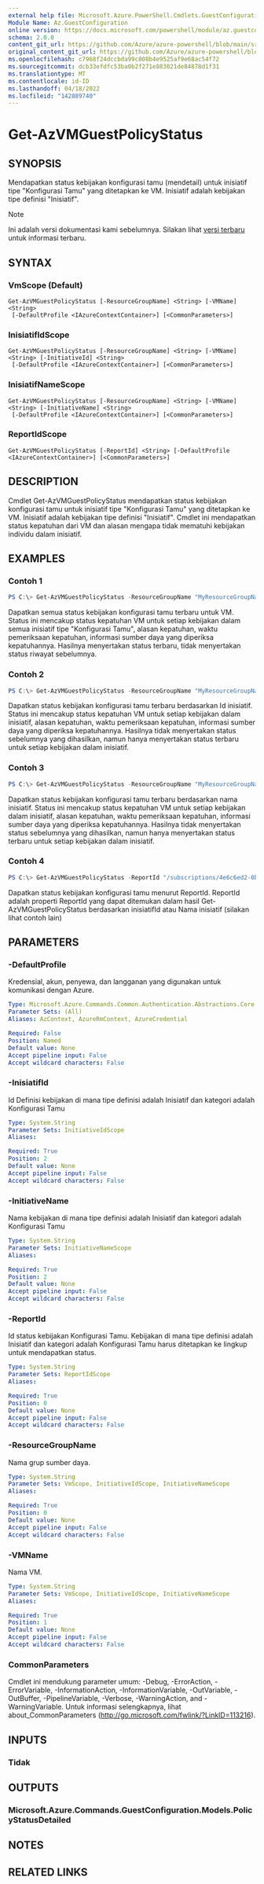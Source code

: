 ```yaml
---
external help file: Microsoft.Azure.PowerShell.Cmdlets.GuestConfiguration.dll-Help.xml
Module Name: Az.GuestConfiguration
online version: https://docs.microsoft.com/powershell/module/az.guestconfiguration/get-AzVMGuestPolicyStatus
schema: 2.0.0
content_git_url: https://github.com/Azure/azure-powershell/blob/main/src/GuestConfiguration/GuestConfiguration/help/Get-AzVMGuestPolicyStatus.md
original_content_git_url: https://github.com/Azure/azure-powershell/blob/main/src/GuestConfiguration/GuestConfiguration/help/Get-AzVMGuestPolicyStatus.md
ms.openlocfilehash: c7968f24dccbda99c808b4e9525af9e68ac54f72
ms.sourcegitcommit: dcb33efdfc53ba0b2f271e883021de84878d1f31
ms.translationtype: MT
ms.contentlocale: id-ID
ms.lasthandoff: 04/18/2022
ms.locfileid: "142889740"
---
```

# Get-AzVMGuestPolicyStatus

## SYNOPSIS
Mendapatkan status kebijakan konfigurasi tamu (mendetail) untuk inisiatif tipe "Konfigurasi Tamu" yang ditetapkan ke VM.
Inisiatif adalah kebijakan tipe definisi "Inisiatif".

> [!NOTE]
>Ini adalah versi dokumentasi kami sebelumnya. Silakan lihat [versi terbaru](/powershell/module/az.guestconfiguration/get-azvmguestpolicystatus) untuk informasi terbaru.

## SYNTAX

### VmScope (Default)
```
Get-AzVMGuestPolicyStatus [-ResourceGroupName] <String> [-VMName] <String>
 [-DefaultProfile <IAzureContextContainer>] [<CommonParameters>]
```

### InisiatifIdScope
```
Get-AzVMGuestPolicyStatus [-ResourceGroupName] <String> [-VMName] <String> [-InitiativeId] <String>
 [-DefaultProfile <IAzureContextContainer>] [<CommonParameters>]
```

### InisiatifNameScope
```
Get-AzVMGuestPolicyStatus [-ResourceGroupName] <String> [-VMName] <String> [-InitiativeName] <String>
 [-DefaultProfile <IAzureContextContainer>] [<CommonParameters>]
```

### ReportIdScope
```
Get-AzVMGuestPolicyStatus [-ReportId] <String> [-DefaultProfile <IAzureContextContainer>] [<CommonParameters>]
```

## DESCRIPTION
Cmdlet Get-AzVMGuestPolicyStatus mendapatkan status kebijakan konfigurasi tamu untuk inisiatif tipe "Konfigurasi Tamu" yang ditetapkan ke VM.
Inisiatif adalah kebijakan tipe definisi "Inisiatif".
Cmdlet ini mendapatkan status kepatuhan dari VM dan alasan mengapa tidak mematuhi kebijakan individu dalam inisiatif.

## EXAMPLES

### Contoh 1
```powershell
PS C:\> Get-AzVMGuestPolicyStatus -ResourceGroupName "MyResourceGroupName" -VMName "MyVMName"
```

Dapatkan semua status kebijakan konfigurasi tamu terbaru untuk VM.
Status ini mencakup status kepatuhan VM untuk setiap kebijakan dalam semua inisiatif tipe "Konfigurasi Tamu", alasan kepatuhan, waktu pemeriksaan kepatuhan, informasi sumber daya yang diperiksa kepatuhannya.
Hasilnya menyertakan status terbaru, tidak menyertakan status riwayat sebelumnya.

### Contoh 2
```powershell
PS C:\> Get-AzVMGuestPolicyStatus -ResourceGroupName "MyResourceGroupName" -VMName "MyVMName" -InitiativeId "/providers/Microsoft.Authorization/policySetDefinitions/3fa7cbf5-c0a4-4a59-85a5-cca4d996d5af"
```

Dapatkan status kebijakan konfigurasi tamu terbaru berdasarkan Id inisiatif. Status ini mencakup status kepatuhan VM untuk setiap kebijakan dalam inisiatif, alasan kepatuhan, waktu pemeriksaan kepatuhan, informasi sumber daya yang diperiksa kepatuhannya.
Hasilnya tidak menyertakan status sebelumnya yang dihasilkan, namun hanya menyertakan status terbaru untuk setiap kebijakan dalam inisiatif.

### Contoh 3
```powershell
PS C:\> Get-AzVMGuestPolicyStatus -ResourceGroupName "MyResourceGroupName" -VMName "MyVMName" -InitiativeName "b5a822e0-ba98-4e54-9278-5d9833aa9b17"
```

Dapatkan status kebijakan konfigurasi tamu terbaru berdasarkan nama inisiatif.
Status ini mencakup status kepatuhan VM untuk setiap kebijakan dalam inisiatif, alasan kepatuhan, waktu pemeriksaan kepatuhan, informasi sumber daya yang diperiksa kepatuhannya.
Hasilnya tidak menyertakan status sebelumnya yang dihasilkan, namun hanya menyertakan status terbaru untuk setiap kebijakan dalam inisiatif.

### Contoh 4
```powershell
PS C:\> Get-AzVMGuestPolicyStatus -ReportId "/subscriptions/4e6c6ed2-0bf6-41d7-9d21-a452c2cc7920/resourceGroups/MyResourceGroupName/providers/Microsoft.Compute/virtualMachines/MyVMName/providers/Microsoft.GuestConfiguration/guestConfigurationAssignments/MaximumPasswordAge/reports/c271f845-2c0a-4456-a441-e48fc332d0ac"
```

Dapatkan status kebijakan konfigurasi tamu menurut ReportId.
ReportId adalah properti ReportId yang dapat ditemukan dalam hasil Get-AzVMGuestPolicyStatus berdasarkan inisiatifId atau Nama inisiatif (silakan lihat contoh lain)

## PARAMETERS

### -DefaultProfile
Kredensial, akun, penyewa, dan langganan yang digunakan untuk komunikasi dengan Azure.

```yaml
Type: Microsoft.Azure.Commands.Common.Authentication.Abstractions.Core.IAzureContextContainer
Parameter Sets: (All)
Aliases: AzContext, AzureRmContext, AzureCredential

Required: False
Position: Named
Default value: None
Accept pipeline input: False
Accept wildcard characters: False
```

### -InisiatifId
Id Definisi kebijakan di mana tipe definisi adalah Inisiatif dan kategori adalah Konfigurasi Tamu

```yaml
Type: System.String
Parameter Sets: InitiativeIdScope
Aliases:

Required: True
Position: 2
Default value: None
Accept pipeline input: False
Accept wildcard characters: False
```

### -InitiativeName
Nama kebijakan di mana tipe definisi adalah Inisiatif dan kategori adalah Konfigurasi Tamu

```yaml
Type: System.String
Parameter Sets: InitiativeNameScope
Aliases:

Required: True
Position: 2
Default value: None
Accept pipeline input: False
Accept wildcard characters: False
```

### -ReportId
Id status kebijakan Konfigurasi Tamu.
Kebijakan di mana tipe definisi adalah Inisiatif dan kategori adalah Konfigurasi Tamu harus ditetapkan ke lingkup untuk mendapatkan status.

```yaml
Type: System.String
Parameter Sets: ReportIdScope
Aliases:

Required: True
Position: 0
Default value: None
Accept pipeline input: False
Accept wildcard characters: False
```

### -ResourceGroupName
Nama grup sumber daya.

```yaml
Type: System.String
Parameter Sets: VmScope, InitiativeIdScope, InitiativeNameScope
Aliases:

Required: True
Position: 0
Default value: None
Accept pipeline input: False
Accept wildcard characters: False
```

### -VMName
Nama VM.

```yaml
Type: System.String
Parameter Sets: VmScope, InitiativeIdScope, InitiativeNameScope
Aliases:

Required: True
Position: 1
Default value: None
Accept pipeline input: False
Accept wildcard characters: False
```

### CommonParameters
Cmdlet ini mendukung parameter umum: -Debug, -ErrorAction, -ErrorVariable, -InformationAction, -InformationVariable, -OutVariable, -OutBuffer, -PipelineVariable, -Verbose, -WarningAction, and -WarningVariable. Untuk informasi selengkapnya, lihat about_CommonParameters (http://go.microsoft.com/fwlink/?LinkID=113216).

## INPUTS

### Tidak
## OUTPUTS

### Microsoft.Azure.Commands.GuestConfiguration.Models.PolicyStatusDetailed
## NOTES

## RELATED LINKS
